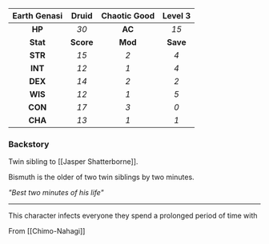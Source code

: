 | Earth Genasi | Druid | Chaotic Good | Level 3 |
| :-------: | :---: | :---: | :---: |
| **HP** | *30* | **AC** | *15* | 
| **Stat** | **Score** | **Mod** | **Save** | 
| **STR** | *15* | *2* | *4* | 
| **INT** | *12* | *1* | *4* | 
| **DEX** | *14* | *2* | *2* | 
| **WIS** | *12* | *1* | *5* | 
| **CON** | *17* | *3* | *0* | 
| **CHA** | *13* | *1* | *1* | 
<h3> Backstory </h3>
Twin sibling to [[Jasper Shatterborne]].

Bismuth is the older of two twin siblings by two minutes.

*"Best two minutes of his life"*

---

This character infects everyone they spend a prolonged period of time with

From [[Chimo-Nahagi]]
